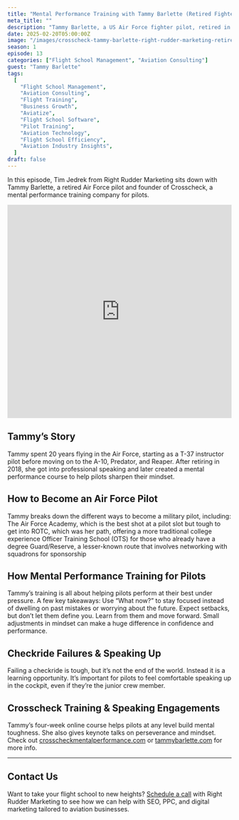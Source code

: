 ```yaml
---
title: "Mental Performance Training with Tammy Barlette (Retired Fighter Jet Pilot)"
meta_title: ""
description: "Tammy Barlette, a US Air Force fighter pilot, retired in 2018 as a Lieutenant Colonel and became a professional speaker. In addition to speaking she devoted the last 6 plus years to studying mental performance training, shifting the content from elite athletics into aviation. In 2022 she founded Crosscheck Mental Performance Training, a business that offers online mental performance training courses specifically tailored for aviators. Tammy also has a Master of Arts in Christian Ministry, is the mother of three and is married to a US Federal Agent."
date: 2025-02-20T05:00:00Z
image: "/images/crosscheck-tammy-barlette-right-rudder-marketing-retired-fighter-jet-pilot-podcast-banner.png"
season: 1
episode: 13
categories: ["Flight School Management", "Aviation Consulting"]
guest: "Tammy Barlette"
tags:
  [
    "Flight School Management",
    "Aviation Consulting",
    "Flight Training",
    "Business Growth",
    "Aviatize",
    "Flight School Software",
    "Pilot Training",
    "Aviation Technology",
    "Flight School Efficiency",
    "Aviation Industry Insights",
  ]
draft: false
---
```


In this episode, Tim Jedrek from Right Rudder Marketing sits down with Tammy Barlette, a retired Air Force pilot and founder of Crosscheck, a mental performance training company for pilots.

<iframe width="100%" height="480" src="https://www.youtube.com/embed/8ae_MUfDFZI?si=WxSN9Ic3TJJiyoNA" title="YouTube video player" frameborder="0" allow="accelerometer; autoplay; clipboard-write; encrypted-media; gyroscope; picture-in-picture; web-share" referrerpolicy="strict-origin-when-cross-origin" allowfullscreen></iframe>

## Tammy’s Story

Tammy spent 20 years flying in the Air Force, starting as a T-37 instructor pilot before moving on to the A-10, Predator, and Reaper. After retiring in 2018, she got into professional speaking and later created a mental performance course to help pilots sharpen their mindset.

## How to Become an Air Force Pilot

Tammy breaks down the different ways to become a military pilot, including:
The Air Force Academy, which is the best shot at a pilot slot but tough to get into
ROTC, which was her path, offering a more traditional college experience
Officer Training School (OTS) for those who already have a degree
Guard/Reserve, a lesser-known route that involves networking with squadrons for sponsorship

## How Mental Performance Training for Pilots

Tammy’s training is all about helping pilots perform at their best under pressure. A few key takeaways:
Use “What now?” to stay focused instead of dwelling on past mistakes or worrying about the future.
Expect setbacks, but don’t let them define you. Learn from them and move forward.
Small adjustments in mindset can make a huge difference in confidence and performance.

## Checkride Failures & Speaking Up

Failing a checkride is tough, but it’s not the end of the world. Instead it is a learning opportunity.
It’s important for pilots to feel comfortable speaking up in the cockpit, even if they’re the junior crew member.

## Crosscheck Training & Speaking Engagements

Tammy’s four-week online course helps pilots at any level build mental toughness. She also gives keynote talks on perseverance and mindset.
Check out [crosscheckmentalperformance.com](https://crosscheckmentalperformance.com/) or [tammybarlette.com](https://tammybarlette.com/) for more info.

---

## Contact Us

Want to take your flight school to new heights? [Schedule a call](https://rightruddermarketing.com/schedule-call/) with Right Rudder Marketing to see how we can help with SEO, PPC, and digital marketing tailored to aviation businesses.
